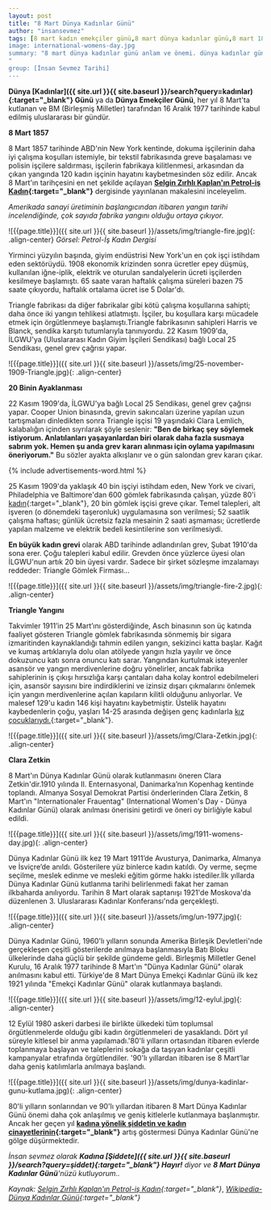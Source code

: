 ```yaml
---
layout: post
title: "8 Mart Dünya Kadınlar Günü"
author: "insansevmez"
tags: [8 mart kadın emekçiler günü,8 mart dünya kadınlar günü,8 mart 1857, dünya kadınlar günü, Triangle Gömlek Fabrikası, gömlek fabrikası yangını, dokuma fabrikası, kadınların grevi, taşeronluk,sendikalar,Asch binası,Kadın Sendikalar Birliği,Local 25 Sendikası,International Women's Day,Internationaler Frauentag,Clara Zetkin,insan sevmez tarihi]
image: international-womens-day.jpg
summary: "8 mart dünya kadınlar günü anlam ve önemi. dünya kadınlar günü hangi gün. dünya kadınlar günü ne zamandır. dünya kadınlar günü etkinlikleri. 8 mart dünya kadınlar günü tarihçesi. 8 mart dünya kadınlar günü ile ilgili ilginç bilgiler
"
group: [İnsan Sevmez Tarihi]
---
```


**Dünya [Kadınlar]({{ site.url }}{{ site.baseurl }}/search?query=kadınlar){:target="_blank"} Günü** ya da **Dünya Emekçiler Günü**, her yıl 8 Mart'ta kutlanan ve BM (Birleşmiş Milletler) tarafından 16 Aralık 1977 tarihinde kabul edilmiş uluslararası bir gündür. 

**8 Mart 1857**

8 Mart 1857 tarihinde ABD'nin New York kentinde, dokuma işçilerinin daha iyi çalışma koşulları istemiyle, bir tekstil fabrikasında greve başalaması ve polisin işçilere saldırması, işçilerin fabrikaya kilitlenmesi, arkasından da çıkan yangında 120 kadın işçinin hayatını kaybetmesinden söz edilir. Ancak 8 Mart'ın tarihçesini en net şekilde açılayan **[Selgin Zırhlı Kaplan'ın Petrol-iş Kadın](https://petrol-is.org.tr/kadindergisi/triangle.htm){:target="_blank"}** dergisinde yayınlanan makalesini inceleyelim. 

*Amerikada sanayi üretiminin başlangıcından itibaren yangın tarihi incelendiğinde, çok sayıda fabrika yangını olduğu ortaya çıkıyor.*

![{{page.title}}]({{ site.url }}{{ site.baseurl }}/assets/img/triangle-fire.jpg){: .align-center}
*Görsel: Petrol-İş Kadın Dergisi*

Yirminci yüzyılın başında, giyim endüstrisi New York'un en çok işçi istihdam eden sektörüydü. 1908 ekonomik krizinden sonra ücretler epey düşmüş, kullanılan iğne-iplik, elektrik ve oturulan sandalyelerin ücreti işçilerden kesilmeye başlamıştı. 65 saate varan haftalık çalışma süreleri bazen 75 saate çıkıyordu, haftalık ortalama ücret ise 5 Dolar'dı.

Triangle fabrikası da diğer fabrikalar gibi kötü çalışma koşullarına sahipti; daha önce iki yangın tehlikesi atlatmıştı. İşçiler, bu koşullara karşı mücadele etmek için örgütlenmeye başlamıştı.Triangle fabrikasının sahipleri Harris ve Blanck, sendika karşıtı tutumlarıyla tanınıyordu. 22 Kasım 1909'da, İLGWU'ya (Uluslararası Kadın Giyim İşçileri Sendikası) bağlı Local 25 Sendikası, genel grev çağrısı yapar.

![{{page.title}}]({{ site.url }}{{ site.baseurl }}/assets/img/25-november-1909-Triangle.jpg){: .align-center}

**20 Binin Ayaklanması**

22 Kasım 1909'da, İLGWU'ya bağlı Local 25 Sendikası, genel grev çağrısı yapar. Cooper Union binasında, grevin sakıncaları üzerine yapılan uzun tartışmaları dinledikten sonra Triangle işçisi 19 yaşındaki Clara Lemlich, kalabalığın içinden sıyrılarak şöyle seslenir: **"Ben de birkaç şey söylemek istiyorum. Anlatılanları yaşayanlardan biri olarak daha fazla susmaya sabrım yok. Hemen şu anda grev kararı alınması için oylama yapılmasını öneriyorum."** Bu sözler ayakta alkışlanır ve o gün salondan grev kararı çıkar.

{% include advertisements-word.html %}

25 Kasım 1909'da yaklaşık 40 bin işçiyi istihdam eden, New York ve civari, Philadelphia ve Baltimore'dan 600 gömlek fabrikasında çalışan, yüzde 80'i [kadın](https://insansevmez.com/kadina-siddet-uygulayan-canli-turu.html){:target="_blank"}, 20 bin gömlek işçisi greve çıkar. Temel talepleri, alt işveren (o dönemdeki taşeronluk) uygulamasına son verilmesi; 52 saatlik çalışma haftası; günlük ücretsiz fazla mesainin 2 saati aşmaması; ücretlerde yapılan malzeme ve elektrik bedeli kesintilerine son verilmesiydi.

**En büyük kadın grevi** olarak ABD tarihinde adlandırılan grev, Şubat 1910'da sona erer. Çoğu talepleri kabul edilir. Grevden önce yüzlerce üyesi olan İLGWU'nun artık 20 bin üyesi vardır. Sadece bir şirket sözleşme imzalamayı reddeder: Triangle Gömlek Firması...

![{{page.title}}]({{ site.url }}{{ site.baseurl }}/assets/img/triangle-fire-2.jpg){: .align-center}

**Triangle Yangını**

Takvimler 1911’in 25 Mart’ını gösterdiğinde, Asch binasının son üç katında faaliyet gösteren Triangle gömlek fabrikasında sönmemiş bir sigara izmaritinden kaynaklandığı tahmin edilen yangın, sekizinci katta başlar. Kağıt ve kumaş artıklarıyla dolu olan atölyede yangın hızla yayılır ve önce dokuzuncu katı sonra onuncu katı sarar. Yangından kurtulmak isteyenler asansör ve yangın merdivenlerine doğru yönelirler, ancak fabrika sahiplerinin iş çıkışı hırsızlığa karşı çantaları daha kolay kontrol edebilmeleri için, asansör sayısını bire indirdiklerini ve izinsiz dışarı çıkmalarını önlemek için yangın merdivenlerine açılan kapıların kilitli olduğunu anlıyorlar. 
Ve malesef 129'u kadın 146 kişi hayatını kaybetmiştir. Üstelik hayatını kaybedenlerin çoğu, yaşları 14-25 arasında değişen genç kadınlarla [kız çocuklarıydı.](https://insansevmez.com/cocuklarin-cinsel-istismara-ugradigini-nasil-anlariz.html){:target="_blank"}.

![{{page.title}}]({{ site.url }}{{ site.baseurl }}/assets/img/Clara-Zetkin.jpg){: .align-center}

**Clara Zetkin**

8 Mart'ın Dünya Kadınlar Günü olarak kutlanmasını öneren Clara Zetkin'dir.1910 yılında II. Enternasyonal, Danimarka’nın Kopenhag kentinde toplandı. Almanya Sosyal Demokrat Partisi önderlerinden Clara Zetkin, 8 Mart'ın "Internationaler Frauentag" (International Women's Day - Dünya Kadınlar Günü) olarak anılması önerisini getirdi ve öneri oy birliğiyle kabul edildi.

![{{page.title}}]({{ site.url }}{{ site.baseurl }}/assets/img/1911-womens-day.jpg){: .align-center}

Dünya Kadınlar Günü ilk kez 19 Mart 1911’de Avusturya, Danimarka, Almanya ve İsviçre’de anıldı.
Gösterilere yüz binlerce kadın katıldı. Oy verme, seçme seçilme, meslek edinme ve mesleki eğitim görme hakkı istediler.İlk yıllarda Dünya Kadınlar Günü kutlanma tarihi belirlenmedi fakat her zaman ilkbaharda anılıyordu. Tarihin 8 Mart olarak saptanışı 1921'de Moskova'da düzenlenen 3. Uluslararası Kadınlar Konferansı'nda gerçekleşti. 

![{{page.title}}]({{ site.url }}{{ site.baseurl }}/assets/img/un-1977.jpg){: .align-center}

Dünya Kadınlar Günü, 1960'lı yılların sonunda Amerika Birleşik Devletleri'nde gerçekleşen çeşitli gösterilerde anılmaya başlanmasıyla Batı Bloku ülkelerinde daha güçlü bir şekilde gündeme geldi. Birleşmiş Milletler Genel Kurulu, 16 Aralık 1977 tarihinde 8 Mart'ın "Dünya Kadınlar Günü" olarak anılmasını kabul etti.
Türkiye'de 8 Mart Dünya Emekçi Kadınlar Günü ilk kez 1921 yılında "Emekçi Kadınlar Günü" olarak kutlanmaya başlandı.

![{{page.title}}]({{ site.url }}{{ site.baseurl }}/assets/img/12-eylul.jpg){: .align-center}

 12 Eylül 1980 askeri darbesi ile birlikte ülkedeki tüm toplumsal örgütlenmelerde olduğu gibi kadın örgütlenmeleri de yasaklandı. Dört yıl süreyle kitlesel bir anma yapılamadı.'80'li yılların ortasından itibaren evlerde toplanmaya başlayan ve taleplerini sokağa da taşıyan kadınlar çeşitli kampanyalar etrafında örgütlendiler. '90'lı yıllardan itibaren ise 8 Mart’lar daha geniş katılımlarla anılmaya başlandı.

 ![{{page.title}}]({{ site.url }}{{ site.baseurl }}/assets/img/dunya-kadinlar-gunu-kutlama.jpg){: .align-center}

 80'li yılların sonlarından ve 90'lı yıllardan itibaren 8 Mart Dünya Kadınlar Günü önemi daha çok anlaşılmış ve geniş kitlelerle kutlanmaya başlanmıştır. Ancak her geçen yıl **[kadına yönelik şiddetin ve kadın cinayetlerinin](https://insansevmez.com/kadina-siddet-uygulayan-canli-turu.html){:target="_blank"}** artış göstermesi Dünya Kadınlar Günü'ne gölge düşürmektedir. 
 
 *İnsan sevmez olarak **Kadına [Şiddete]({{ site.url }}{{ site.baseurl }}/search?query=şiddet){:target="_blank"}  Hayır!** diyor ve **8 Mart Dünya Kadınlar Günü**'nüzü kutluyorum..*

*Kaynak: [Selgin Zırhlı Kaplan'ın Petrol-iş Kadın](https://petrol-is.org.tr/kadindergisi/triangle.htm){:target="_blank"}*, *[Wikipedia-Dünya Kadınlar Günü](https://gir.im/https://tr.wikipedia.org/wiki/D%C3%BCnya_Kad%C4%B1nlar_G%C3%BCn%C3%BC){:target="_blank"}*


